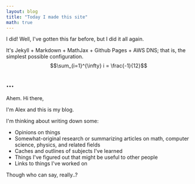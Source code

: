 ```yaml
---
layout: blog
title: "Today I made this site"
math: true
---
```


I did! Well, I've gotten this far before, but I did it all again.

It's Jekyll + Markdown + MathJax + Github Pages + AWS DNS; that is, the simplest possible configuration. $$\sum_{i=1}^{\infty} i = \frac{-1}{12}$$

...
---


Ahem. Hi there,

I'm Alex and this is my blog.

I'm thinking about writing down some:

* Opinions on things
* Somewhat-original research or summarizing articles on math, computer science, physics, and related fields
* Caches and outlines of subjects I've learned
* Things I've figured out that might be useful to other people
* Links to things I've worked on

Though who can say, really..?
